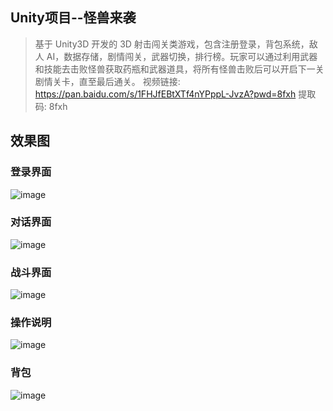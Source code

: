 ## Unity项目--怪兽来袭
> 基于 Unity3D 开发的 3D 射击闯关类游戏，包含注册登录，背包系统，敌人 AI，数据存储，剧情闯关，武器切换，排行榜。玩家可以通过利用武器和技能去击败怪兽获取药瓶和武器道具，将所有怪兽击败后可以开启下一关剧情关卡，直至最后通关。
视频链接: https://pan.baidu.com/s/1FHJfEBtXTf4nYPppL-JvzA?pwd=8fxh 提取码: 8fxh 
## 效果图
### 登录界面
![image](https://github.com/chinian-main/Unity3D-Monster-Attack/assets/75015490/7a2f13ae-2ef4-4896-8a8b-2c348c7fbfda)
### 对话界面
![image](https://github.com/chinian-main/Unity3D-Monster-Attack/assets/75015490/85a249d8-d49b-4575-8c3b-3b2b81ba38dc)
### 战斗界面
![image](https://github.com/chinian-main/Unity3D-Monster-Attack/assets/75015490/86b68051-5085-44a4-b1a6-5681f1819908)
### 操作说明
![image](https://github.com/chinian-main/Unity3D-Monster-Attack/assets/75015490/802bac33-70de-4e53-be73-299d23d83830)
### 背包
![image](https://github.com/chinian-main/Unity3D-Monster-Attack/assets/75015490/ac7aa28e-e7a6-48aa-af28-7c2c765a24bf)
